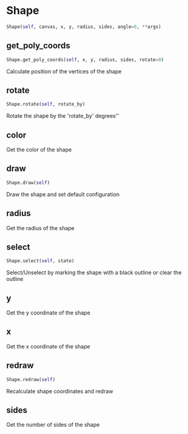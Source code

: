 <h1 id="tkinter_shapes.Shape">Shape</h1>

```python
Shape(self, canvas, x, y, radius, sides, angle=0, **args)
```

<h2 id="tkinter_shapes.Shape.get_poly_coords">get_poly_coords</h2>

```python
Shape.get_poly_coords(self, x, y, radius, sides, rotate=0)
```
Calculate position of the vertices of the shape
<h2 id="tkinter_shapes.Shape.rotate">rotate</h2>

```python
Shape.rotate(self, rotate_by)
```
Rotate the shape by the 'rotate_by' degrees''
<h2 id="tkinter_shapes.Shape.color">color</h2>

Get the color of the shape
<h2 id="tkinter_shapes.Shape.draw">draw</h2>

```python
Shape.draw(self)
```
Draw the shape and set default configuration
<h2 id="tkinter_shapes.Shape.radius">radius</h2>

Get the radius of the shape
<h2 id="tkinter_shapes.Shape.select">select</h2>

```python
Shape.select(self, state)
```
Select/Unselect by marking the shape with a black outline or clear the outline
<h2 id="tkinter_shapes.Shape.y">y</h2>

Get the y coordinate of the shape
<h2 id="tkinter_shapes.Shape.x">x</h2>

Get the x coordinate of the shape
<h2 id="tkinter_shapes.Shape.redraw">redraw</h2>

```python
Shape.redraw(self)
```
Recalculate shape coordinates and redraw
<h2 id="tkinter_shapes.Shape.sides">sides</h2>

Get the number of sides of the shape
